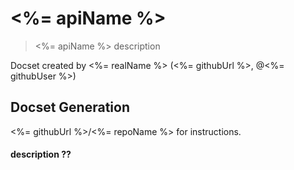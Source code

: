 <%= apiName %>
=======================

> <%= apiName %> description

Docset created by <%= realName %> (<%= githubUrl %>, @<%= githubUser %>)

## Docset Generation
<%= githubUrl %>/<%= repoName %> for instructions.

#### description ??
